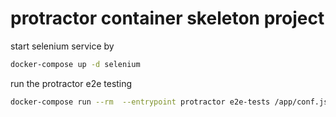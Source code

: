 # protractor container skeleton project
start selenium service by 
```bash
docker-compose up -d selenium
```
run the protractor e2e testing
```bash
docker-compose run --rm  --entrypoint protractor e2e-tests /app/conf.js
```
